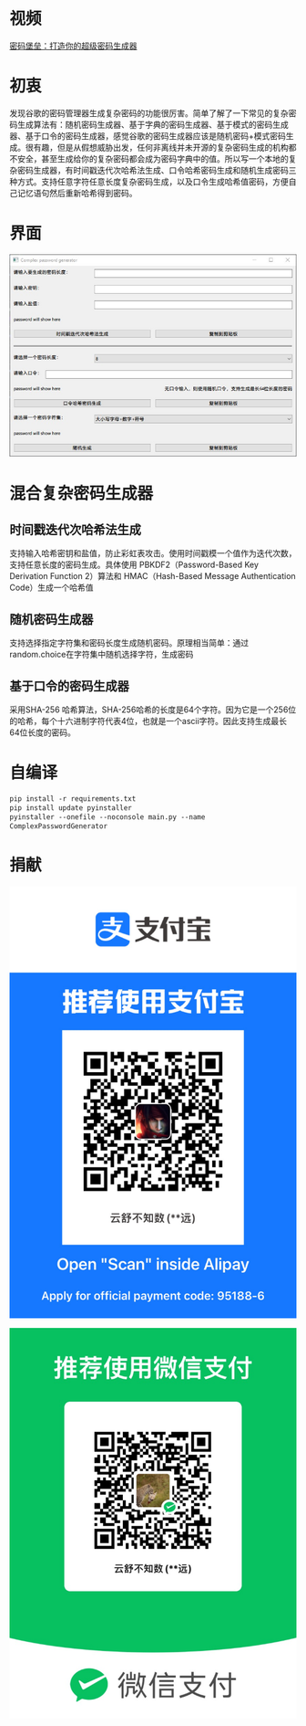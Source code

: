 # 视频


<a href="https://www.bilibili.com/video/BV1gz4y1A7Ao/">密码堡垒：打造你的超级密码生成器</a>


# 初衷

发现谷歌的密码管理器生成复杂密码的功能很厉害。简单了解了一下常见的复杂密码生成算法有：随机密码生成器、基于字典的密码生成器、基于模式的密码生成器、基于口令的密码生成器，感觉谷歌的密码生成器应该是随机密码+模式密码生成。很有趣，但是从假想威胁出发，任何非离线并未开源的复杂密码生成的机构都不安全，甚至生成给你的复杂密码都会成为密码字典中的值。所以写一个本地的复杂密码生成器，有时间戳迭代次哈希法生成、口令哈希密码生成和随机生成密码三种方式。支持任意字符任意长度复杂密码生成，以及口令生成哈希值密码，方便自己记忆语句然后重新哈希得到密码。


# 界面

<p align="center"> <div align="middle"><img src="./resources/Snipaste_2023-11-17_12-44-23.jpg" alt="202310141456515" width="720" height=""></div></p>



# 混合复杂密码生成器

## 时间戳迭代次哈希法生成

支持输入哈希密钥和盐值，防止彩虹表攻击。使用时间戳模一个值作为迭代次数，支持任意长度的密码生成。具体使用 PBKDF2（Password-Based Key Derivation Function 2）算法和 HMAC（Hash-Based Message Authentication Code）生成一个哈希值


## 随机密码生成器

<!-- ## 基于时间戳随机值下标访问惰性字典密码生成器 -->

支持选择指定字符集和密码长度生成随机密码。原理相当简单：通过random.choice在字符集中随机选择字符，生成密码

## 基于口令的密码生成器

采用SHA-256 哈希算法，SHA-256哈希的长度是64个字符。因为它是一个256位的哈希，每个十六进制字符代表4位，也就是一个ascii字符。因此支持生成最长64位长度的密码。


# 自编译

```
pip install -r requirements.txt
pip install update pyinstaller
pyinstaller --onefile --noconsole main.py --name ComplexPasswordGenerator
```

# 捐献

<p align="center"> <div align="middle"><img src="https://github.com/yunshu-drwells/Notes/blob/main/donate%20ali.jpg" alt="202402191238496" width="720" height=""></div></p>

<p align="center"> <div align="middle"><img src="https://github.com/yunshu-drwells/Notes/blob/main/donate%20wechat.jpg" alt="202402191238496" width="720" height=""></div></p>
